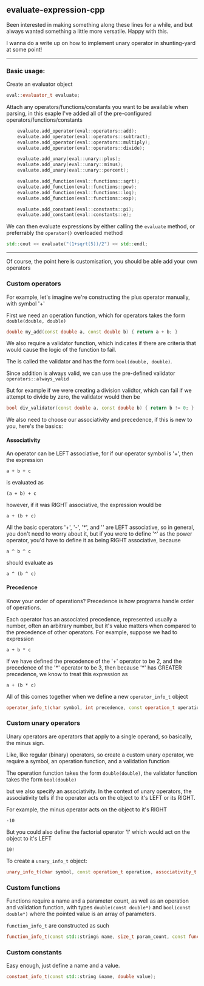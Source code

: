 ## evaluate-expression-cpp

Been interested in making something along these lines for a while, and but always wanted something a little more versatile. Happy with this.

I wanna do a write up on how to implement unary operator in shunting-yard at some point!

----

### Basic usage:

Create an evaluator object

```c++
eval::evaluator_t evaluate;
```

Attach any operators/functions/constants you want to be available when parsing, in this exaple I've added all of the pre-configured operators/functions/constants

```c++
	evaluate.add_operator(eval::operators::add);
	evaluate.add_operator(eval::operators::subtract);
	evaluate.add_operator(eval::operators::multiply);
	evaluate.add_operator(eval::operators::divide);

	evaluate.add_unary(eval::unary::plus);
	evaluate.add_unary(eval::unary::minus);
	evaluate.add_unary(eval::unary::percent);

	evaluate.add_function(eval::functions::sqrt);
	evaluate.add_function(eval::functions::pow);
	evaluate.add_function(eval::functions::log);
	evaluate.add_function(eval::functions::exp);

	evaluate.add_constant(eval::constants::pi);
	evaluate.add_constant(eval::constants::e);
```

We can then evaluate expressions by either calling the `evaluate` method, or preferrably the `operator()` overloaded method

```c++
std::cout << evaluate("(1+sqrt(5))/2") << std::endl;
```

----

Of course, the point here is customisation, you should be able add your own operators

### Custom operators

For example, let's imagine we're constructing the plus operator manually, with symbol '+'

First we need an operation function, which for operators takes the form `double(double, double)`

```c++
double my_add(const double a, const double b) { return a + b; }
```

We also require a validator function, which indicates if there are criteria that would cause the logic of the function to fail.

The is called the validator and has the form `bool(double, double)`.

Since addition is always valid, we can use the pre-defined validator `operators::always_valid`

But for example if we were creating a division validtor, which can fail if we attempt to divide by zero, the validator would then be

```c++
bool div_validator(const double a, const double b) { return b != 0; }
```

We also need to choose our associativity and precedence, if this is new to you, here's the basics:

#### Associativity

An operator can be LEFT associative, for if our operator symbol is '+', then the expression

	a + b + c

is evaluated as

	(a + b) + c

however, if it was RIGHT associative, the expression would be

	a + (b + c)

All the basic operators '+', '-', '\*', and '\' are LEFT associative, so in general, you don't need to worry about it, but if you were to define '^' as the power operator, you'd have to define it as being RIGHT associative, because

    a ^ b ^ c

should evaluate as

    a ^ (b ^ c)

#### Precedence

Know your order of operations? Precedence is how programs handle order of operations.

Each operator has an associated precedence, represented usually a number, often an arbitrary number, but it's value matters when compared to the precedence of other operators. For example, suppose we had to expression

	a + b * c

If we have defined the precedence of the '+' operator to be 2, and the precedence of the '\*' operator to be 3, then because '\*' has GREATER precedence, we know to treat this expression as

	a + (b * c)

All of this comes together when we define a new `operator_info_t` object

```c++
operator_info_t(char symbol, int precedence, const operation_t operation, associativity_t associativity = associativity_t::left, const validator_t validator = operators::always_valid);
```

### Custom unary operators

Unary operators are operators that apply to a single operand, so basically, the minus sign.

Like, like regular (binary) operators, so create a custom unary operator, we require a symbol, an operation function, and a validation function

The operation function takes the form `double(double)`, the validator function takes the form `bool(double)`

but we also specify an associativity. In the context of unary operators, the associativity tells if the operator acts on the object to it's LEFT or its RIGHT.

For example, the minus operator acts on the object to it's RIGHT

	-10

But you could also define the factorial operator '!' which would act on the object to it's LEFT

	10!

To create a `unary_info_t` object:

```c++
unary_info_t(char symbol, const operation_t operation, associativity_t associativity = associativity_t::right, const validator_t validator = unary::always_valid);
```

### Custom functions

Functions require a name and a parameter count, as well as an operation and validation function, with types `double(const double*)` and `bool(const double*)` where the pointed value is an array of parameters.

`function_info_t` are constructed as such

```c++
function_info_t(const std::string& name, size_t param_count, const function_t function, const validator_t validator = functions::always_valid);
```

### Custom constants

Easy enough, just define a name and a value.

```c++
constant_info_t(const std::string &name, double value);
```